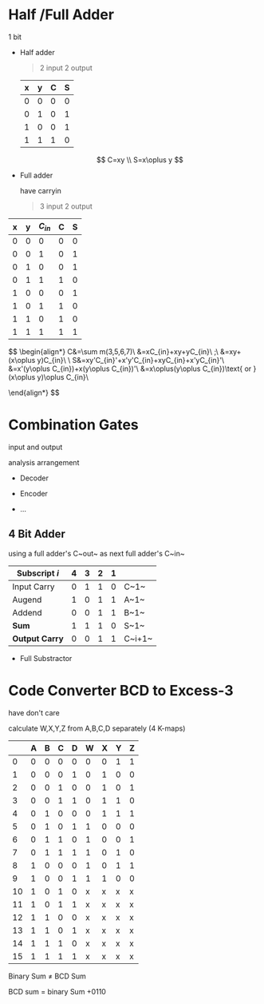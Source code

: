 # Half /Full Adder

1 bit

- Half adder 

  > 2 input 2 output

  | x    | y    | C    | S    |
  | ---- | ---- | ---- | ---- |
  | 0    | 0    | 0    | 0    |
  | 0    | 1    | 0    | 1    |
  | 1    | 0    | 0    | 1    |
  | 1    | 1    | 1    | 0    |

  $$
  C=xy \\
  S=x\oplus y
  $$

  

- Full adder

  have carryin

  > 3 input 2 output

| x    | y    | $C_{in}$ | C    | S    |
| ---- | ---- | -------- | ---- | ---- |
| 0    | 0    | 0        | 0    | 0    |
| 0    | 0    | 1        | 0    | 1    |
| 0    | 1    | 0        | 0    | 1    |
| 0    | 1    | 1        | 1    | 0    |
| 1    | 0    | 0        | 0    | 1    |
| 1    | 0    | 1        | 1    | 0    |
| 1    | 1    | 0        | 1    | 0    |
| 1    | 1    | 1        | 1    | 1    |

$$
\begin{align*}
C&=\sum m(3,5,6,7)\\
&=xC_{in}+xy+yC_{in}\ ;\\
&=xy+(x\oplus y)C_{in}\\
\\
S&=xy'C_{in}'+x'y'C_{in}+xyC_{in}+x'yC_{in}'\\
&=x'(y\oplus C_{in})+x(y\oplus C_{in})'\\
&=x\oplus(y\oplus C_{in})\text{ or }(x\oplus y)\oplus C_{in}\\

\end{align*}
$$



# Combination Gates

input and output

analysis arrangement

- Decoder
- Encoder

- ...

## 4 Bit Adder

using a full adder's C~out~ as next full adder's C~in~

| Subscript $i$    | 4    | 3    | 2    | 1    |        |
| ---------------- | ---- | ---- | ---- | ---- | ------ |
| Input Carry      | 0    | 1    | 1    | 0    | C~1~   |
| Augend           | 1    | 0    | 1    | 1    | A~1~   |
| Addend           | 0    | 0    | 1    | 1    | B~1~   |
| **Sum**          | 1    | 1    | 1    | 0    | S~1~   |
| **Output Carry** | 0    | 0    | 1    | 1    | C~i+1~ |

- Full Substractor

# Code Converter BCD to Excess-3

have don't care

calculate W,X,Y,Z from A,B,C,D separately (4 K-maps)

|      | A    | B    | C    | D    | W    | X    | Y    | Z    |
| ---- | ---- | ---- | ---- | ---- | ---- | ---- | ---- | ---- |
| 0    | 0    | 0    | 0    | 0    | 0    | 0    | 1    | 1    |
| 1    | 0    | 0    | 0    | 1    | 0    | 1    | 0    | 0    |
| 2    | 0    | 0    | 1    | 0    | 0    | 1    | 0    | 1    |
| 3    | 0    | 0    | 1    | 1    | 0    | 1    | 1    | 0    |
| 4    | 0    | 1    | 0    | 0    | 0    | 1    | 1    | 1    |
| 5    | 0    | 1    | 0    | 1    | 1    | 0    | 0    | 0    |
| 6    | 0    | 1    | 1    | 0    | 1    | 0    | 0    | 1    |
| 7    | 0    | 1    | 1    | 1    | 1    | 0    | 1    | 0    |
| 8    | 1    | 0    | 0    | 0    | 1    | 0    | 1    | 1    |
| 9    | 1    | 0    | 0    | 1    | 1    | 1    | 0    | 0    |
| 10   | 1    | 0    | 1    | 0    | x    | x    | x    | x    |
| 11   | 1    | 0    | 1    | 1    | x    | x    | x    | x    |
| 12   | 1    | 1    | 0    | 0    | x    | x    | x    | x    |
| 13   | 1    | 1    | 0    | 1    | x    | x    | x    | x    |
| 14   | 1    | 1    | 1    | 0    | x    | x    | x    | x    |
| 15   | 1    | 1    | 1    | 1    | x    | x    | x    | x    |

Binary Sum $\neq$ BCD Sum

BCD sum = binary Sum +0110

